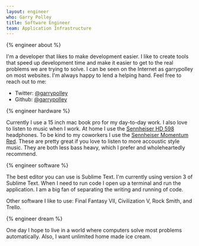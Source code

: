```yaml
---
layout: engineer
who: Garry Polley
title: Software Engineer
team: Application Infrastructure
---
```


{% engineer about %}

I'm a developer that likes to make development easier. I like to create tools that speed up development time and make it easier to get to the real problems we are trying to solve. I can be seen on the Internet as garrypolley on most websites. I'm always happy to lend a helping hand.  Feel free to reach out to me:

* Twitter: [@garrypolley](https://twitter.com/garrypolley)
* Github:  [@garrypolley](https://github.com/garrypolley)

{% engineer hardware %}

Currently I use a 15 inch mac book pro for my day-to-day work. I also love to listen to music when I work. At home I use the [Sennheiser HD 598](http://en-us.sennheiser.com/audio-headphones-high-end-surround-sound-hd-598) headphones. To be kind to my coworkers I use the [Sennheiser Momentum Red](http://en-us.sennheiser.com/over-ear-headphone-momentum-stereo). These are pretty great if you love to listen to more accoustic style music. They are both less bass heavy, which I prefer and wholeheartedly recommend.

{% engineer software %}

The best editor you can use is Sublime Text. I'm currently using version 3 of Sublime Text. When I need to run code I open up a terminal and run the application. I am a big fan of separating the writing and running of code.

Other software I like to use: Final Fantasy VII, Civilization V, Rock Smith, and Trello.

{% engineer dream %}

One day I hope to live in a world where computers solve most problems automatically. Also, I want unlimited home made ice cream.
